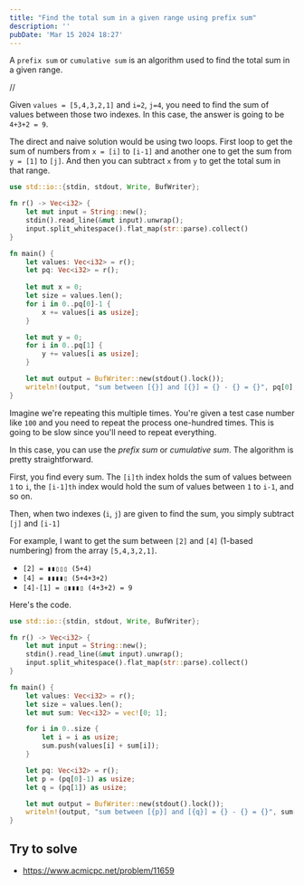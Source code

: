 ```yaml
---
title: "Find the total sum in a given range using prefix sum"
description: ''
pubDate: 'Mar 15 2024 18:27'
---
```


A `prefix sum` or `cumulative sum` is an algorithm used to find the total sum in a given range.

//

Given `values = [5,4,3,2,1]` and `i=2`, `j=4`, you need to find the sum of values between those two indexes. In this case, the answer is going to be `4+3+2 = 9`.

The direct and naive solution would be using two loops. First loop to get the sum of numbers from `x = [i]` to `[i-1]` and another one to get the sum from `y = [1]` to `[j]`. And then you can subtract `x` from `y` to get the total sum in that range.

```rust
use std::io::{stdin, stdout, Write, BufWriter};

fn r() -> Vec<i32> {
    let mut input = String::new();
    stdin().read_line(&mut input).unwrap();
    input.split_whitespace().flat_map(str::parse).collect()
}

fn main() {
    let values: Vec<i32> = r();
    let pq: Vec<i32> = r();
    
    let mut x = 0;
    let size = values.len();
    for i in 0..pq[0]-1 {
        x += values[i as usize];
    }

    let mut y = 0;
    for i in 0..pq[1] {
        y += values[i as usize];
    }

    let mut output = BufWriter::new(stdout().lock());
    writeln!(output, "sum between [{}] and [{}] = {} - {} = {}", pq[0], pq[1], y, x, y-x);
}

```

Imagine we're repeating this multiple times. You're given a test case number like `100` and you need to repeat the process one-hundred times. This is going to be slow since you'll need to repeat everything.

In this case, you can use the _prefix sum_ or _cumulative sum_. The algorithm is pretty straightforward.

First, you find every sum. The `[i]th` index holds the sum of values between `1` to `i`, the `[i-1]th` index would hold the sum of values between `1` to `i-1`, and so on.

Then, when two indexes (`i`, `j`) are given to find the sum, you simply subtract `[j]` and `[i-1]`

For example, I want to get the sum between `[2]` and `[4]` (1-based numbering) from the array `[5,4,3,2,1]`.

- `[2] = ▮▮▯▯▯ (5+4)`
- `[4] = ▮▮▮▮▯ (5+4+3+2)`
- `[4]-[1] = ▯▮▮▮▯ (4+3+2) = 9`

Here's the code.

```rust
use std::io::{stdin, stdout, Write, BufWriter};

fn r() -> Vec<i32> {
    let mut input = String::new();
    stdin().read_line(&mut input).unwrap();
    input.split_whitespace().flat_map(str::parse).collect()
}

fn main() {
    let values: Vec<i32> = r();
    let size = values.len();
    let mut sum: Vec<i32> = vec![0; 1];

    for i in 0..size {
        let i = i as usize;
        sum.push(values[i] + sum[i]);
    }

    let pq: Vec<i32> = r();
    let p = (pq[0]-1) as usize;
    let q = (pq[1]) as usize;

    let mut output = BufWriter::new(stdout().lock());
    writeln!(output, "sum between [{p}] and [{q}] = {} - {} = {}", sum[q], sum[p], sum[q]-sum[p]);
}
```


## Try to solve
- https://www.acmicpc.net/problem/11659